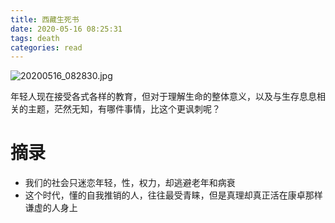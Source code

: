 ```yaml
---
title: 西藏生死书
date: 2020-05-16 08:25:31
tags: death
categories: read
---
```


![20200516_082830.jpg](https://i.loli.net/2020/05/16/EiJIyCo2X6SLvYT.jpg)

年轻人现在接受各式各样的教育，但对于理解生命的整体意义，以及与生存息息相关的主题，茫然无知，有哪件事情，比这个更讽刺呢？

<!--more-->

# 摘录

- 我们的社会只迷恋年轻，性，权力，却逃避老年和病衰
- 这个时代，懂的自我推销的人，往往最受青睐，但是真理却真正活在康卓那样谦虚的人身上